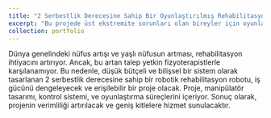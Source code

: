 ```yaml
---
title: "2 Serbestlik Derecesine Sahip Bir Oyunlaştırılmış Rehabilitasyon Robotunun Tasarımı ve Üretimi"
excerpt: "Bu projede üst ekstremite sorunları olan bireyler için oyunlaştırılmış bir rehabilitasyon robotu geliştiryoruz. Halen devam eden bir projedir. <br/><img src='/images/Bitirme1.png'>"
collection: portfolio
---
```



Dünya genelindeki nüfus artışı ve yaşlı nüfusun artması, rehabilitasyon ihtiyacını artırıyor. Ancak, bu artan talep yetkin fizyoterapistlerle karşılanamıyor. Bu nedenle, düşük bütçeli ve bilişsel bir sistem olarak tasarlanan 2 serbestlik derecesine sahip bir robotik rehabilitasyon robotu, iş gücünü dengeleyecek ve erişilebilir bir proje olacak. Proje, manipülatör tasarımı, kontrol sistemi, ve oyunlaştırma süreçlerini içeriyor. Sonuç olarak, projenin verimliliği artırılacak ve geniş kitlelere hizmet sunulacaktır.
